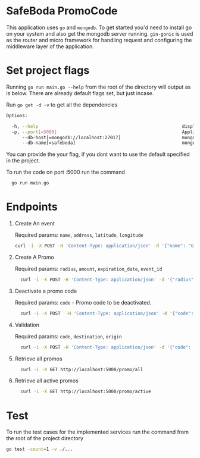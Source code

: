 # SafeBoda PromoCode
This application uses `go` and `mongodb`. To get started you'd need to install go on your system and also get the mongodb server running. `gin-gonic` is used as the router and micro framework for handling request and configuring the middleware layer of the application.


# Set project flags
Running `go run main.go --help` from the root of the directory will output as is below. There are already default flags set, but just incase.

Run `go get -d -v` to get all the dependencies

```sh
Options:

  -h, --help                                                      display help information
  -p, --port[=5000]                                               Application is running on this port
      --db-host[=mongodb://localhost:27017]                       mongoDB host
      --db-name[=safeboda]                                        mongoDB name
```
You can provide the your flag, if you dont want to use the default specified in the project.

To run the code on port :5000 run the command
  ```bash
    go run main.go
  ```

# Endpoints
1. Create An event

    Required params: `name`, `address`, `latitude`, `longitude`

    ```bash
    curl -i -X POST -H 'Content-Type: application/json' -d '{"name": "Grand Global Hotel", "address": "Grand Global Hotel, Kampala, Uganda", "latitude" : 0.3316466, "longitude": 32.5641206 }' http://localhost:5000/promo/event
    ```

2. Create A Promo

    Required params: `radius`, `amount`, `expiration_date`, `event_id`

    ```bash 
      curl -i -X POST -H 'Content-Type: application/json' -d '{"radius": 100,"amount": 1000,"expiration_date": "2019-03-19T11:45:26.371Z", "event_id" : "5c7d792763f44c82858f55ac"}' http://localhost:5000/promo/new
    ```

3. Deactivate a promo code 

    Required params: `code` - Promo code to be deactivated.
    ```bash
      curl -i -X POST  -H 'Content-Type: application/json' -d '{"code": "SAFE-4b71aa34e96d"}' http://localhost:5000/promo/deactivate
    ```
4. Validation 

    Required params: `code`, `destination`, `origin`

    ```bash
      curl -i -X POST -H 'Content-Type: application/json' -d '{"code": "SAFE-4b71aa34e96d","origin": "Grand Global Hotel, Uganda","destination" : "Serena Musa, Uganda"}' http://localhost:5000/promo/validate
    ```

5. Retrieve all promos

    ```bash
      curl -i -X GET http://localhost:5000/promo/all
    ```

6. Retrieve all active promos

    ```bash
      curl -i -X GET http://localhost:5000/promo/active
    ```

# Test
To run the test cases for the implemented services run the command from the root of the project directory
```sh
go test -count=1 -v ./...
```